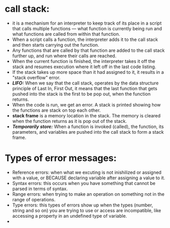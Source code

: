 # call stack:
* it is a mechanism for an interpreter to keep track of its place in a script that calls multiple functions — what function is currently being run and what functions are called from within that function.
* When a script calls a function, the interpreter adds it to the call stack and then starts carrying out the function.
* Any functions that are called by that function are added to the call stack further up, and run where their calls are reached.
* When the current function is finished, the interpreter takes it off the stack and resumes execution where it left off in the last code listing.
* If the stack takes up more space than it had assigned to it, it results in a "stack overflow" error.
* ***LIFO:*** When we say that the call stack, operates by the data structure principle of Last In, First Out, it means that the last function that gets pushed into the stack is the first to be pop out, when the function returns.
* When the code is run, we get an error. A stack is printed showing how the functions are stack on top each other.
* **stack frame** is a memory location in the stack. The memory is cleared when the function returns as it is pop out of the stack.
* ***Temporarily store:*** When a function is invoked (called), the function, its parameters, and variables are pushed into the call stack to form a stack frame.


# Types of error messages:
* Reference errors: when what we excuting is not inishilized or assigned with a value, or BECAUSE declaring variable after assigning a value to it.
* Syntax errors: this occurs when you have something that cannot be parsed in terms of syntax.
* Range errors: when trying to make an operation on something not in the range of operations.
* Type errors: this types of errors show up when the types (number, string and so on) you are trying to use or access are incompatible, like accessing a property in an undefined type of variable.
* 